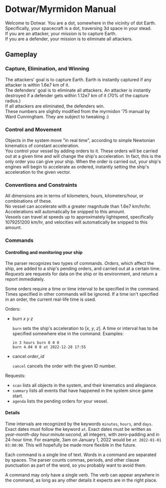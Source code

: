 # Dotwar/Myrmidon Manual
Welcome to Dotwar. You are a dot, somewhere in the vicinity of dot Earth.\
Specifically, your spacecraft is a dot, traversing 3d space in your stead.\
If you are an attacker, your mission is to capture Earth.\
If you are a defender, your mission is to eliminate all attackers.

## Gameplay

### Capture, Elimination, and Winning
The attackers' goal is to capture Earth. Earth is instantly captured if any attacker is within 1.6e7 km of it.\
The defenders' goal is to eliminate all attackers. An attacker is instantly destroyed if a defender gets within 1.12e7 km of it (70% of the capture radius.)\
If all attackers are eliminated, the defenders win.\
These numbers are slightly modified from the myrmidon '75 manual by Ward Cunningham. They are subject to tweaking :)

### Control and Movement
Objects in the system move "in real time", according to simple Newtonian kinematics of constant acceleration.\
You control your vessel by adding orders to it. These orders will be carried out at a given time and will change the ship's acceleration.
In fact, this is the only order you can give your ship. When the order is carried out, your ship's engines will begin to accelerate as ordered, 
instantly setting the ship's acceleration to the given vector.

### Conventions and Constraints
All dimensions are in terms of kilometers, hours, kilometers/hour, or combinations of these.\
No vessel can accelerate with a greater magnitude than 1.6e7 km/hr/hr. Accelerations will automatically be snipped to this amount.\
Vessels can travel at speeds up to approximately lightspeed, specifically 1079251200 km/hr, and velocities will automatically be snipped to this amount.

### Commands
#### Controlling and monitoring your ship
The parser recognizes two types of commands. *Orders*, which affect the ship, are added to a ship's pending orders, and carried out at a certain time. *Requests* are requests for data on the ship or its environment, and return a report immediately.

Some orders require a time or time interval to be specified in the command. Times specified in other commands will be ignored. If a time isn't specified in an order, the current real-life time is used.

Orders:
- burn *x y z*
    
    `burn` sets the ship's acceleration to [*x*, *y*, *z*]. A time or interval has to be specified somewhere else in the command.
    Examples:
    ```
    in 3 hours burn 0 0 0
    burn 4.04 0 0 at 2022-12-28 17:55
    ```

- cancel *order_id*

    `cancel` cancels the order with the given ID number.

Requests:
- `scan` lists all objects in the system, and their kinematics and allegiance.
- `summary` lists all events that have happened in the system since game start.
- `agenda` lists the pending orders for your vessel.

#### Details
Time intervals are recognized by the keywords `minutes`, `hours`, and `days`. Exact dates must follow the keyword `at`. Exact dates must be written as *year-month-day hour:minute:second*, all integers, with zero-padding and in 24-hour time. For example, 3am on January 1, 2022 would be `at 2022-01-01 03:00:00`. This will hopefully be made more flexible in the future.

Each command is a single line of text.
Words in a command are separated by spaces. The parser counts commas, periods, and other clause punctuation as part of the word, so you probably want to avoid them.

A command may only have a single verb. The verb can appear anywhere in the command, as long as any other details it expects are in the right place.
